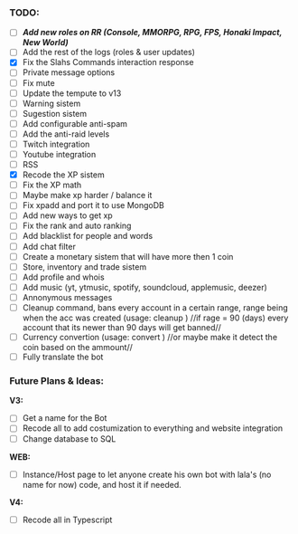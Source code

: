 ### TODO:
- [ ] _**Add new roles on RR (Console, MMORPG, RPG, FPS, Honaki Impact, New World)**_
- [ ] Add the rest of the logs (roles & user updates)
- [x] Fix the Slahs Commands interaction response
- [ ] Private message options
- [ ] Fix mute
- [ ] Update the tempute to v13
- [ ] Warning sistem
- [ ] Sugestion sistem
- [ ] Add configurable anti-spam
- [ ] Add the anti-raid levels
- [ ] Twitch integration
- [ ] Youtube integration
- [ ] RSS
- [x] Recode the XP sistem
- [ ] Fix the XP math
- [ ] Maybe make xp harder / balance it
- [ ] Fix xpadd and port it to use MongoDB
- [ ] Add new ways to get xp
- [ ] Fix the rank and auto ranking
- [ ] Add blacklist for people and words
- [ ] Add chat filter
- [ ] Create a monetary sistem that will have more then 1 coin
- [ ] Store, inventory and trade sistem
- [ ] Add profile and whois
- [ ] Add music (yt, ytmusic, spotify, soundcloud, applemusic, deezer)
- [ ] Annonymous messages
- [ ] Cleanup command, bans every account in a certain range, range being when the acc was created (usage: <prefix>cleanup <range in days>)
//if rage = 90 (days) every account that its newer than 90 days will get banned//
- [ ] Currency convertion (usage: <prefix>convert <ammout> <original currency> <currency to convert>) 
//or maybe make it detect the coin based on the ammount//
- [ ] Fully translate the bot

### Future Plans & Ideas:
**V3:**
- [ ] Get a name for the Bot
- [ ] Recode all to add costumization to everything and website integration
- [ ] Change database to SQL

**WEB:**
- [ ]  Instance/Host page to let anyone create his own bot with lala's (no name for now) code, and host it if needed.

**V4:**
- [ ] Recode all in Typescript
